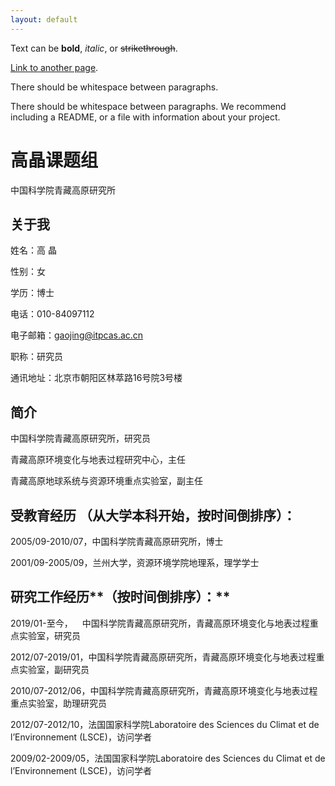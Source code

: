 ```yaml
---
layout: default
---
```


Text can be **bold**, _italic_, or ~~strikethrough~~.

[Link to another page](./another-page.html).

There should be whitespace between paragraphs.

There should be whitespace between paragraphs. We recommend including a README, or a file with information about your project.

# 高晶课题组

中国科学院青藏高原研究所


## 关于我

姓名：高 晶                                     

性别：女

学历：博士

电话：010-84097112

电子邮箱：gaojing@itpcas.ac.cn

职称：研究员

通讯地址：北京市朝阳区林萃路16号院3号楼

## 简介

中国科学院青藏高原研究所，研究员

青藏高原环境变化与地表过程研究中心，主任

青藏高原地球系统与资源环境重点实验室，副主任

## 受教育经历 （从大学本科开始，按时间倒排序）：

2005/09-2010/07，中国科学院青藏高原研究所，博士

2001/09-2005/09，兰州大学，资源环境学院地理系，理学学士

## **研究工作经历****（**按时间倒排序**）：**

2019/01-至今，   中国科学院青藏高原研究所，青藏高原环境变化与地表过程重点实验室，研究员 

2012/07-2019/01，中国科学院青藏高原研究所，青藏高原环境变化与地表过程重点实验室，副研究员 

2010/07-2012/06，中国科学院青藏高原研究所，青藏高原环境变化与地表过程重点实验室，助理研究员 

2012/07-2012/10，法国国家科学院Laboratoire des Sciences du Climat et de l’Environnement (LSCE)，访问学者 

2009/02-2009/05，法国国家科学院Laboratoire des Sciences du Climat et de l’Environnement (LSCE)，访问学者
